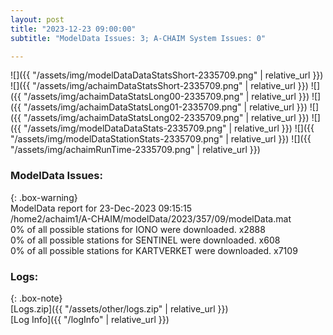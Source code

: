 ```yaml
---
layout: post
title: "2023-12-23 09:00:00"
subtitle: "ModelData Issues: 3; A-CHAIM System Issues: 0"

---
```


![]({{ "/assets/img/modelDataDataStatsShort-2335709.png" | relative_url }})
![]({{ "/assets/img/achaimDataStatsShort-2335709.png" | relative_url }})
![]({{ "/assets/img/achaimDataStatsLong00-2335709.png" | relative_url }})
![]({{ "/assets/img/achaimDataStatsLong01-2335709.png" | relative_url }})
![]({{ "/assets/img/achaimDataStatsLong02-2335709.png" | relative_url }})
![]({{ "/assets/img/modelDataDataStats-2335709.png" | relative_url }})
![]({{ "/assets/img/modelDataStationStats-2335709.png" | relative_url }})
![]({{ "/assets/img/achaimRunTime-2335709.png" | relative_url }})


### ModelData Issues:  
  
{: .box-warning}  
 ModelData report for 23-Dec-2023 09:15:15   
 /home2/achaim1/A-CHAIM/modelData/2023/357/09/modelData.mat   
 0% of all possible stations for IONO were downloaded. x2888   
 0% of all possible stations for SENTINEL were downloaded. x608   
 0% of all possible stations for KARTVERKET were downloaded. x7109   
  


### Logs:  
  
{: .box-note}  
[Logs.zip]({{ "/assets/other/logs.zip" | relative_url }})  
[Log Info]({{ "/logInfo" | relative_url }})  
